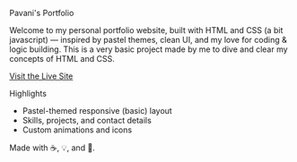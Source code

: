 Pavani's Portfolio

Welcome to my personal portfolio website, built with HTML and CSS (a bit javascript) — inspired by pastel themes, clean UI, and my love for coding & logic building.
This is a very basic project made by me to dive and clear my concepts of HTML and CSS. 

 [Visit the Live Site](https://prollypavani.github.io/portfoliobasic/)
 
 Highlights
- Pastel-themed responsive (basic) layout
- Skills, projects, and contact details
- Custom animations and icons

Made with ☕, 💡, and 💜.

